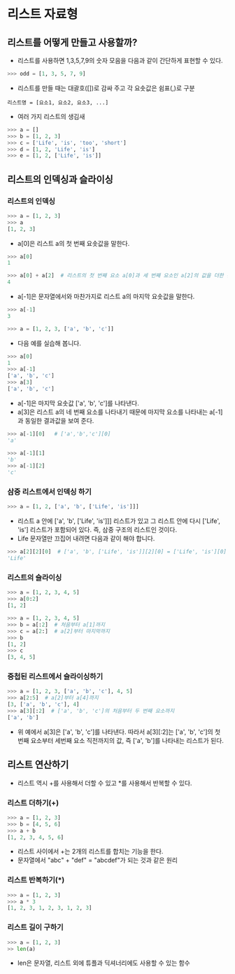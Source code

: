 # 리스트 자료형

## 리스트를 어떻게 만들고 사용할까?

- 리스트를 사용하면 1,3,5,7,9의 숫자 모음을 다음과 같이 간단하게 표현할 수 있다.

```python
>>> odd = [1, 3, 5, 7, 9]
```

- 리스트를 만들 때는 대괄호(\[\])로 감싸 주고 각 요솟값은 쉼표(,)로 구분

```
리스트명 = [요소1, 요소2, 요소3, ...]
```

- 여러 가지 리스트의 생김새

```python
>>> a = []
>>> b = [1, 2, 3]
>>> c = ['Life', 'is', 'too', 'short']
>>> d = [1, 2, 'Life', 'is']
>>> e = [1, 2, ['Life', 'is']]
```

## 리스트의 인덱싱과 슬라이싱


### 리스트의 인덱싱

```python
>>> a = [1, 2, 3]
>>> a
[1, 2, 3]
```

- a\[0\]은 리스트 a의 첫 번째 요솟값을 말한다.

```python 
>>> a[0]
1
```

```python
>>> a[0] + a[2]  # 리스트의 첫 번째 요소 a[0]과 세 번째 요소인 a[2]의 값을 더한 것 
4
```

- a\[-1\]은 문자열에서와 마찬가지로 리스트 a의 마지막 요솟값을 말한다. 

```python
>>> a[-1]
3
```

```python
>>> a = [1, 2, 3, ['a', 'b', 'c']]
```

- 다음 예를 실습해 봅니다.

```python
>>> a[0]
1
>>> a[-1]
['a', 'b', 'c']
>>> a[3]
['a', 'b', 'c']
```

- a\[-1\]은 마지막 요솟값 \['a', 'b', 'c'\]를 나타낸다. 
- a\[3\]은 리스트 a의 네 번째 요소를 나타내기 때문에 마지막 요소를 나타내는 a\[-1\]과 동일한 결과값을 보여 준다.


```python
>>> a[-1][0]   # ['a','b','c'][0]
'a'
```

```python
>>> a[-1][1]
'b' 
>>> a[-1][2]
'c'
```

### 삼중 리스트에서 인덱싱 하기

```python
>>> a = [1, 2, ['a', 'b', ['Life', 'is']]]
```
- 리스트 a 안에 \['a', 'b', \['Life', 'is'\]\]\] 리스트가 있고 그 리스트 안에 다시 \['Life', 'is'\] 리스트가 포함되어 있다. 즉, 삼중 구조의 리스트인 것이다.
- Life 문자열만 끄집어 내려면 다음과 같이 해야 합니다.

```python
>>> a[2][2][0]  # ['a', 'b', ['Life', 'is']][2][0] = ['Life', 'is'][0]
'Life'
```

### 리스트의 슬라이싱

```python
>>> a = [1, 2, 3, 4, 5]
>>> a[0:2]
[1, 2]
```

```python
>>> a = [1, 2, 3, 4, 5]
>>> b = a[:2]  # 처음부터 a[1]까지
>>> c = a[2:]  # a[2]부터 마지막까지 
>>> b
[1, 2]
>>> c
[3, 4, 5]
```

### 중첩된 리스트에서 슬라이싱하기

```python
>>> a = [1, 2, 3, ['a', 'b', 'c'], 4, 5]
>>> a[2:5]  # a[2]부터 a[4]까지
[3, ['a', 'b', 'c'], 4]
>>> a[3][:2]  # ['a', 'b', 'c']의 처음부터 두 번째 요소까지
['a', 'b']
```

- 위 예에서 a\[3\]은 \['a', 'b', 'c'\]를 나타낸다. 따라서 a\[3\]\[:2\]는 \['a', 'b', 'c'\]의 첫 번째 요소부터 세번째 요소 직전까지의 값, 즉 \['a', 'b'\]를 나타내는 리스트가 된다.

## 리스트 연산하기

- 리스트 역시 +를 사용해서 더할 수 있고 *를 사용해서 반복할 수 있다. 

### 리스트 더하기(+)

```python
>>> a = [1, 2, 3]
>>> b = [4, 5, 6]
>>> a + b
[1, 2, 3, 4, 5, 6]
```

- 리스트 사이에서 +는 2개의 리스트를 합치는 기능을 한다. 
- 문자열에서 "abc" + "def" = "abcdef"가 되는 것과 같은 원리 

### 리스트 반복하기(*)

```python
>>> a = [1, 2, 3]
>>> a * 3
[1, 2, 3, 1, 2, 3, 1, 2, 3]
```

### 리스트 길이 구하기

```python
>>> a = [1, 2, 3]
>> len(a)
```

- len은 문자열, 리스트 외에 튜플과 딕셔너리에도 사용할 수 있는 함수